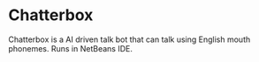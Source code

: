 Chatterbox
==========

Chatterbox is a AI driven talk bot that can talk using English mouth phonemes.
Runs in NetBeans IDE.